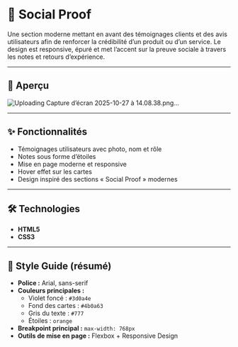 # 🌟 Social Proof

Une section moderne mettant en avant des témoignages clients et des avis utilisateurs afin de renforcer la crédibilité d’un produit ou d’un service. Le design est responsive, épuré et met l’accent sur la preuve sociale à travers les notes et retours d’expérience.

---

## 📸 Aperçu

![Uploading Capture d’écran 2025-10-27 à 14.08.38.png…]()


---

## ✨ Fonctionnalités

- Témoignages utilisateurs avec photo, nom et rôle
- Notes sous forme d’étoiles
- Mise en page moderne et responsive
- Hover effet sur les cartes
- Design inspiré des sections « Social Proof » modernes

---

## 🛠️ Technologies

- **HTML5**
- **CSS3**

---

## 🎨 Style Guide (résumé)

- **Police :** Arial, sans-serif  
- **Couleurs principales :**  
  - Violet foncé : `#3d0a4e`  
  - Fond des cartes : `#4b0a63`  
  - Gris du texte : `#777`  
  - Étoiles : `orange`  
- **Breakpoint principal :** `max-width: 768px`
- **Outils de mise en page :** Flexbox + Responsive Design



